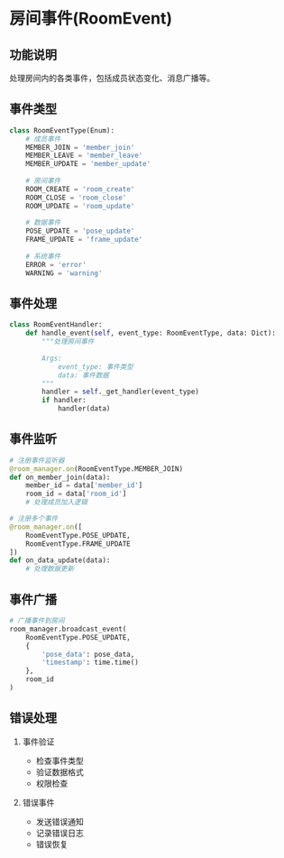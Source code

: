 # 房间事件(RoomEvent)

## 功能说明
处理房间内的各类事件，包括成员状态变化、消息广播等。

## 事件类型
```python
class RoomEventType(Enum):
    # 成员事件
    MEMBER_JOIN = 'member_join'
    MEMBER_LEAVE = 'member_leave'
    MEMBER_UPDATE = 'member_update'
    
    # 房间事件
    ROOM_CREATE = 'room_create'
    ROOM_CLOSE = 'room_close'
    ROOM_UPDATE = 'room_update'
    
    # 数据事件
    POSE_UPDATE = 'pose_update'
    FRAME_UPDATE = 'frame_update'
    
    # 系统事件
    ERROR = 'error'
    WARNING = 'warning'
```

## 事件处理
```python
class RoomEventHandler:
    def handle_event(self, event_type: RoomEventType, data: Dict):
        """处理房间事件
        
        Args:
            event_type: 事件类型
            data: 事件数据
        """
        handler = self._get_handler(event_type)
        if handler:
            handler(data)
```

## 事件监听
```python
# 注册事件监听器
@room_manager.on(RoomEventType.MEMBER_JOIN)
def on_member_join(data):
    member_id = data['member_id']
    room_id = data['room_id']
    # 处理成员加入逻辑

# 注册多个事件
@room_manager.on([
    RoomEventType.POSE_UPDATE,
    RoomEventType.FRAME_UPDATE
])
def on_data_update(data):
    # 处理数据更新
```

## 事件广播
```python
# 广播事件到房间
room_manager.broadcast_event(
    RoomEventType.POSE_UPDATE,
    {
        'pose_data': pose_data,
        'timestamp': time.time()
    },
    room_id
)
```

## 错误处理
1. 事件验证
   - 检查事件类型
   - 验证数据格式
   - 权限检查

2. 错误事件
   - 发送错误通知
   - 记录错误日志
   - 错误恢复 